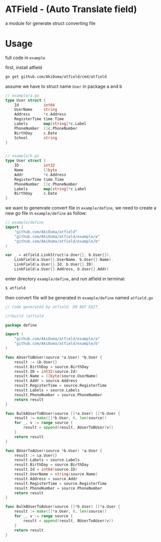 # ATField - (Auto Translate field)

a module for generate struct converting file

# Usage
full code in `example`

first, install atfield
```bash
go get github.com/AkiOuma/atfield/cmd/atfield
```

assume we have to struct name `User` in package a and b
```go
// example/a.go
type User struct {
	Id           int64
	UserName     string
	Address      *c.Address
	RegisterTime time.Time
	Labels       map[string]*c.Label
	PhoneNumber  []c.PhoneNumber
	BirthDay     c.Date
	School       string
}


// example/b.go
type User struct {
	ID           int32
	Name         []byte
	Addr         *c.Address
	RegisterTime time.Time
	PhoneNumber  []c.PhoneNumber
	Labels       map[string]*c.Label
	BirthDay     c.Date
}

```

we want to genenrate convert file in `example/define`, we need to create a new go file in `example/define` as follow: 
```go
// example/define
import (
	"github.com/AkiOuma/atfield"
	"github.com/AkiOuma/atfield/example/a"
	"github.com/AkiOuma/atfield/example/b"
)

var _ = atfield.LinkStruct(a.User{}, b.User{}).
	LinkField(a.User{}.UserName, b.User{}.Name).
	LinkField(a.User{}.Id, b.User{}.ID).
	LinkField(a.User{}.Address, b.User{}.Addr)

```

enter directory `example/define`, and run atfield in terminal:
```bash
$ atfield
```

then convert file will be generated in `example/define` named `atfield.go`

```go
// Code generated by atfield. DO NOT EDIT.

//+build !atfield

package define

import (
	"github.com/AkiOuma/atfield/example/a"
	"github.com/AkiOuma/atfield/example/b"
)

func AUserToBUser(source *a.User) *b.User {
	result := &b.User{}
	result.BirthDay = source.BirthDay
	result.ID = int32(source.Id)
	result.Name = []byte(source.UserName)
	result.Addr = source.Address
	result.RegisterTime = source.RegisterTime
	result.Labels = source.Labels
	result.PhoneNumber = source.PhoneNumber
	return result
}

func BulkAUserToBUser(source []*a.User) []*b.User {
	result := make([]*b.User, 0, len(source))
	for _, v := range source {
		result = append(result, AUserToBUser(v))
	}
	return result
}

func BUserToAUser(source *b.User) *a.User {
	result := &a.User{}
	result.Labels = source.Labels
	result.BirthDay = source.BirthDay
	result.Id = int64(source.ID)
	result.UserName = string(source.Name)
	result.Address = source.Addr
	result.RegisterTime = source.RegisterTime
	result.PhoneNumber = source.PhoneNumber
	return result
}

func BulkBUserToAUser(source []*b.User) []*a.User {
	result := make([]*a.User, 0, len(source))
	for _, v := range source {
		result = append(result, BUserToAUser(v))
	}
	return result
}

```
